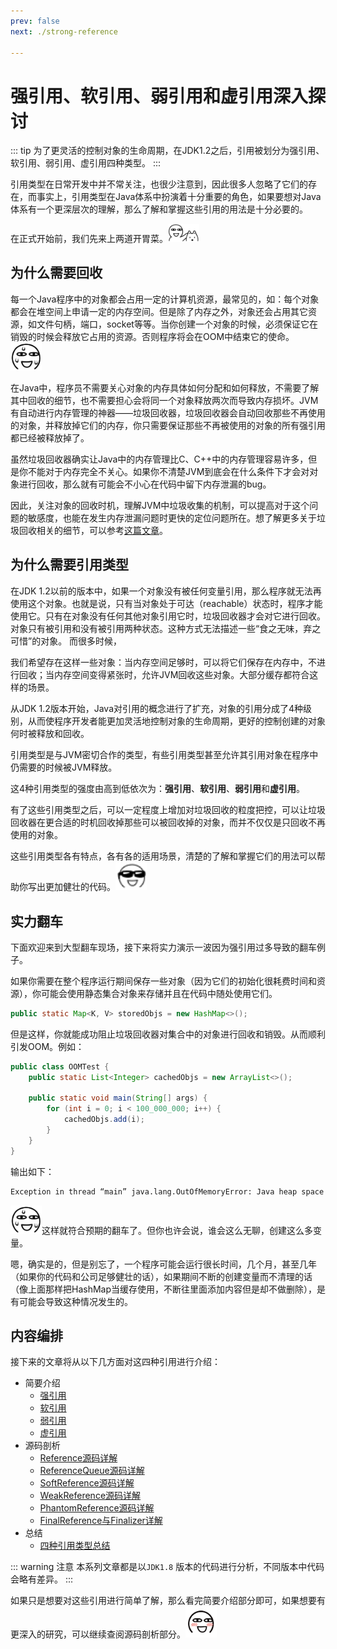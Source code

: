 ```yaml
---
prev: false
next: ./strong-reference

---
```


# 强引用、软引用、弱引用和虚引用深入探讨

::: tip 
为了更灵活的控制对象的生命周期，在JDK1.2之后，引用被划分为强引用、软引用、弱引用、虚引用四种类型。
:::

引用类型在日常开发中并不常关注，也很少注意到，因此很多人忽略了它们的存在，而事实上，引用类型在Java体系中扮演着十分重要的角色，如果要想对Java体系有一个更深层次的理解，那么了解和掌握这些引用的用法是十分必要的。

在正式开始前，我们先来上两道开胃菜。<img src="./0046.png" width="50"/>

## 为什么需要回收

每一个Java程序中的对象都会占用一定的计算机资源，最常见的，如：每个对象都会在堆空间上申请一定的内存空间。但是除了内存之外，对象还会占用其它资源，如文件句柄，端口，socket等等。当你创建一个对象的时候，必须保证它在销毁的时候会释放它占用的资源。否则程序将会在OOM中结束它的使命。<img src="./0005.png" width="50"/>

在Java中，程序员不需要关心对象的内存具体如何分配和如何释放，不需要了解其中回收的细节，也不需要担心会将同一个对象释放两次而导致内存损坏。JVM有自动进行内存管理的神器——垃圾回收器，垃圾回收器会自动回收那些不再使用的对象，并释放掉它们的内存，你只需要保证那些不再被使用的对象的所有强引用都已经被释放掉了。  

虽然垃圾回收器确实让Java中的内存管理比C、C++中的内存管理容易许多，但是你不能对于内存完全不关心。如果你不清楚JVM到底会在什么条件下才会对对象进行回收，那么就有可能会不小心在代码中留下内存泄漏的bug。

因此，关注对象的回收时机，理解JVM中垃圾收集的机制，可以提高对于这个问题的敏感度，也能在发生内存泄漏问题时更快的定位问题所在。想了解更多关于垃圾回收相关的细节，可以参考[这篇文章](../jvm/garbage-collection.md)。

## 为什么需要引用类型

在JDK 1.2以前的版本中，如果一个对象没有被任何变量引用，那么程序就无法再使用这个对象。也就是说，只有当对象处于可达（reachable）状态时，程序才能使用它。只有在对象没有任何其他对象引用它时，垃圾回收器才会对它进行回收。对象只有被引用和没有被引用两种状态。这种方式无法描述一些“食之无味，弃之可惜”的对象。 而很多时候，

我们希望存在这样一些对象：当内存空间足够时，可以将它们保存在内存中，不进行回收；当内存空间变得紧张时，允许JVM回收这些对象。大部分缓存都符合这样的场景。

从JDK 1.2版本开始，Java对引用的概念进行了扩充，对象的引用分成了4种级别，从而使程序开发者能更加灵活地控制对象的生命周期，更好的控制创建的对象何时被释放和回收。

引用类型是与JVM密切合作的类型，有些引用类型甚至允许其引用对象在程序中仍需要的时候被JVM释放。

这4种引用类型的强度由高到低依次为：**强引用**、**软引用**、**弱引用**和**虚引用**。

有了这些引用类型之后，可以一定程度上增加对垃圾回收的粒度把控，可以让垃圾回收器在更合适的时机回收掉那些可以被回收掉的对象，而并不仅仅是只回收不再使用的对象。

这些引用类型各有特点，各有各的适用场景，清楚的了解和掌握它们的用法可以帮助你写出更加健壮的代码。<img src="./148.png" width="50"/>

## 实力翻车

下面欢迎来到大型翻车现场，接下来将实力演示一波因为强引用过多导致的翻车例子。

如果你需要在整个程序运行期间保存一些对象（因为它们的初始化很耗费时间和资源），你可能会使用静态集合对象来存储并且在代码中随处使用它们。

```java
public static Map<K, V> storedObjs = new HashMap<>();
```

但是这样，你就能成功阻止垃圾回收器对集合中的对象进行回收和销毁。从而顺利引发OOM。例如：

```java
public class OOMTest {
    public static List<Integer> cachedObjs = new ArrayList<>();
 
    public static void main(String[] args) {
        for (int i = 0; i < 100_000_000; i++) {
            cachedObjs.add(i);
        }
    }
}
```

输出如下：

```bash
Exception in thread “main” java.lang.OutOfMemoryError: Java heap space
```

<img src="./0005.png" width="50"/>这样就符合预期的翻车了。但你也许会说，谁会这么无聊，创建这么多变量。

嗯，确实是的，但是别忘了，一个程序可能会运行很长时间，几个月，甚至几年（如果你的代码和公司足够健壮的话），如果期间不断的创建变量而不清理的话（像上面那样把HashMap当缓存使用，不断往里面添加内容但是却不做删除），是有可能会导致这种情况发生的。

## 内容编排

 接下来的文章将从以下几方面对这四种引用进行介绍：

+ <LabelBlock>简要介绍    </LabelBlock>
  + [强引用](./strong-reference.md)
  + [软引用](./soft-reference.md)
  + [弱引用](./weak-referecen.md)
  + [虚引用](./phantom-reference.md)
+ <LabelBlock>源码剖析    </LabelBlock>
  + [Reference源码详解](./reference-code-detail.md)
  + [ReferenceQueue源码详解](./reference-queue-code-detail.md)
  + [SoftReference源码详解](./soft-reference-code-detail.md)
  + [WeakReference源码详解](./weak-reference-code-detail.md)
  + [PhantomReference源码详解](./phantom-reference-code-detail.md)
  + [FinalReference与Finalizer详解](./final-reference-code-detail.md)
+ <LabelBlock>总结    </LabelBlock>
  + [四种引用类型总结](./reference-summary.md)

::: warning 注意
本系列文章都是以`JDK1.8` 版本的代码进行分析，不同版本中代码会略有差异。 
:::

如果只是想要对这些引用进行简单了解，那么看完简要介绍部分即可，如果想要有更深入的研究，可以继续查阅源码剖析部分。<img src="./0003.png" width="50"/>